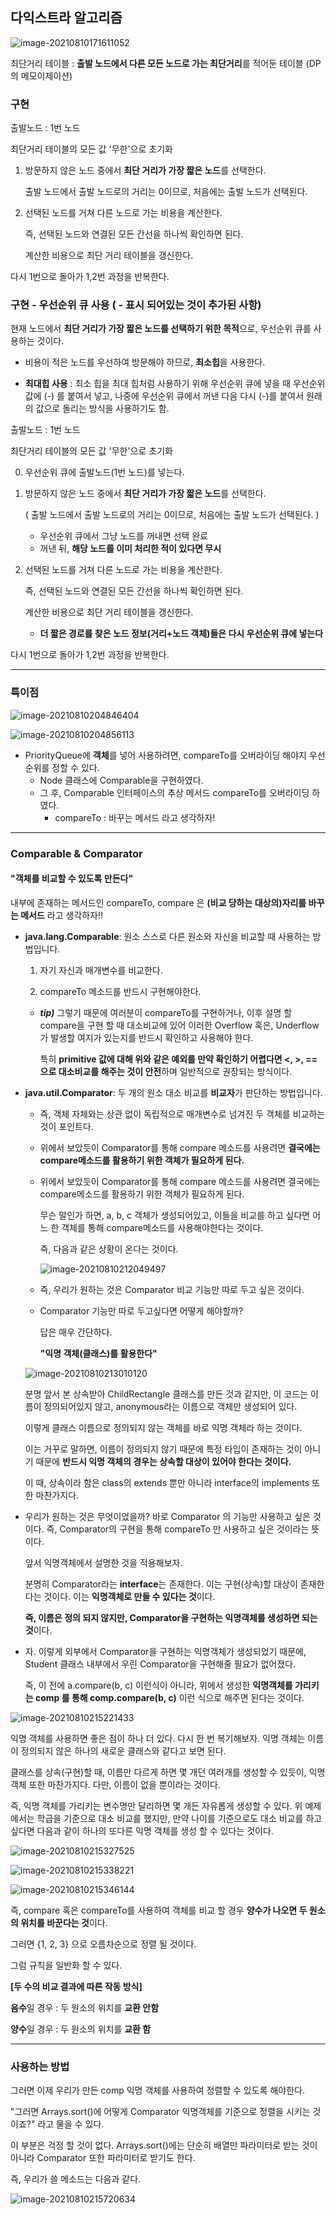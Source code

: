 ## 다익스트라 알고리즘

![image-20210810171611052](C:\Users\4545a\AppData\Roaming\Typora\typora-user-images\image-20210810171611052.png)

최단거리 테이블 : **출발 노드에서 다른 모든 노드로 가는 최단거리**를 적어둔 테이블 (DP의 메모이제이션)

### 구현

출발노드 : 1번 노드

최단거리 테이블의 모든 값 '무한'으로 초기화



1. 방문하지 않은 노드 중에서 **최단 거리가 가장 짧은 노드**를 선택한다. 

   출발 노드에서 출발 노드로의 거리는 0이므로, 처음에는 출발 노드가 선택된다.

   

2. 선택된 노드를 거쳐 다른 노드로 가는 비용을 계산한다.

   즉, 선택된 노드와 연결된 모든 간선을 하나씩 확인하면 된다.

   계산한 비용으로 최단 거리 테이블을 갱신한다.

   

다시 1번으로 돌아가 1,2번 과정을 반복한다.



### 구현 - 우선순위 큐 사용 ( - 표시 되어있는 것이 추가된 사항)

현재 노드에서 **최단 거리가 가장 짧은 노드를 선택하기 위한 목적**으로, 우선순위 큐를 사용하는 것이다.

- 비용이 적은 노드를 우선하여 방문해야 하므로, **최소힙**을 사용한다.

- **최대힙 사용** : 최소 힙을 최대 힙처럼 사용하기 위해 우선순위 큐에 넣을 때 우선순위 값에 (-) 를 붙여서 넣고, 나중에 우선순위 큐에서 꺼낸 다음 다시 (-)를 붙여서 원래의 값으로 돌리는 방식을 사용하기도 함.



출발노드 : 1번 노드

최단거리 테이블의 모든 값 '무한'으로 초기화

0. 우선순위 큐에 출발노드(1번 노드)를 넣는다.



1. 방문하지 않은 노드 중에서 **최단 거리가 가장 짧은 노드**를 선택한다. 

   ( 출발 노드에서 출발 노드로의 거리는 0이므로, 처음에는 출발 노드가 선택된다. )

   - 우선순위 큐에서 그냥 노드를 꺼내면 선택 완료
   - 꺼낸 뒤, **해당 노드를 이미 처리한 적이 있다면 무시**

   

2. 선택된 노드를 거쳐 다른 노드로 가는 비용을 계산한다.

   즉, 선택된 노드와 연결된 모든 간선을 하나씩 확인하면 된다.

   계산한 비용으로 최단 거리 테이블을 갱신한다.

   - **더 짧은 경로를 찾은 노드 정보(거리+노드 객체)들은 다시 우선순위 큐에 넣는다**

   

다시 1번으로 돌아가 1,2번 과정을 반복한다.



---

### 특이점

![image-20210810204846404](C:\Users\4545a\AppData\Roaming\Typora\typora-user-images\image-20210810204846404.png)

![image-20210810204856113](C:\Users\4545a\AppData\Roaming\Typora\typora-user-images\image-20210810204856113.png)



- PriorityQueue에 **객체**를 넣어 사용하려면, compareTo를 오버라이딩 해야지 우선순위를 정할 수 있다.
  - Node 클래스에 Comparable을 구현하였다.
  - 그 후, Comparable 인터페이스의 추상 메서드 compareTo를 오버라이딩 하였다.
    - compareTo : 바꾸는 메서드 라고 생각하자!



---

### Comparable & Comparator

#### "객체를 비교할 수 있도록 만든다"

내부에 존재하는 메서드인 compareTo, compare 은 **(비교 당하는 대상의)자리를 바꾸는 메서드** 라고 생각하자!!



- **java.lang.Comparable<T>**: 원소 스스로 다른 원소와 자신을 비교할 때 사용하는 방법입니다.

  1. 자기 자신과 매개변수를 비교한다.

  2. compareTo 메소드를 반드시 구현해야한다.

  

  - ***tip)*** 그렇기 때문에 여러분이 compareTo를 구현하거나, 이후 설명 할 compare을 구현 할 때 대소비교에 있어 이러한 Overflow 혹은, Underflow가 발생할 여지가 있는지를 반드시 확인하고 사용해야 한다. 

    특히 **primitive 값에 대해 위와 같은 예외를 만약 확인하기 어렵다면 <, >, == 으로 대소비교를 해주는 것이 안전**하며 일반적으로 권장되는 방식이다.

     



- **java.util.Comparator<T>**: 두 개의 원소 대소 비교를 **비교자**가 판단하는 방법입니다.

  - 즉, 객체 자체와는 상관 없이 독립적으로 매개변수로 넘겨진 두 객체를 비교하는 것이 포인트다.
  
  - 위에서 보았듯이 Comparator를 통해 compare 메소드를 사용려면 **결국에는 compare메소드를 활용하기 위한 객체가 필요하게 된다.**
  
  - 위에서 보았듯이 Comparator를 통해 compare 메소드를 사용려면 결국에는 compare메소드를 활용하기 위한 객체가 필요하게 된다.
  
    무슨 말인가 하면, a, b, c 객체가 생성되어있고, 이들을 비교를 하고 싶다면 어느 한 객체를 통해 compare메소드를 사용해야한다는 것이다.
  
    즉, 다음과 같은 상황이 온다는 것이다.
  
    ![image-20210810212049497](C:\Users\4545a\AppData\Roaming\Typora\typora-user-images\image-20210810212049497.png)
  
  - 즉, 우리가 원하는 것은 Comparator 비교 기능만 따로 두고 싶은 것이다.
  
  - Comparator 기능만 따로 두고싶다면 어떻게 해야할까?
  
    답은 매우 간단하다.
  
     
  
    **"익명 객체(클래스)를 활용한다"**
  
  ![image-20210810213010120](C:\Users\4545a\AppData\Roaming\Typora\typora-user-images\image-20210810213010120.png)
  
  
  
  분명 앞서 본 상속받아 ChildRectangle 클래스를 만든 것과 같지만, 이 코드는 이름이 정의되어있지 않고, anonymous라는 이름으로 객체만 생성되어 있다.
  
  이렇게 클래스 이름으로 정의되지 않는 객체를 바로 익명 객체라 하는 것이다.
  
  
  
  이는 거꾸로 말하면, 이름이 정의되지 않기 때문에 특정 타입이 존재하는 것이 아니기 때문에 **반드시 익명 객체의 경우는 상속할 대상이 있어야 한다는 것이다.**
  
  
  
  이 때, 상속이라 함은 class의 extends 뿐만 아니라 interface의 implements 또한 마찬가지다.
  
  
  
- 우리가 원하는 것은 무엇이었을까? 바로 Comparator 의 기능만 사용하고 싶은 것이다. 즉, Comparator의 구현을 통해 compareTo 만 사용하고 싶은 것이라는 뜻이다.

   

  앞서 익명객체에서 설명한 것을 적용해보자.

  분명히 Comparator라는 **interface**는 존재한다. 이는 구현(상속)할 대상이 존재한다는 것이다. 이는 **익명객체로 만들 수 있다는 것**이다.

   

  **즉, 이름은 정의 되지 않지만, Comparator을 구현하는 익명객체를 생성하면 되는 것**이다.





- 자. 이렇게 외부에서 Comparator을 구현하는 익명객체가 생성되었기 때문에, Student 클래스 내부에서 우린 Comparator을 구현해줄 필요가 없어졌다.

  

  즉, 이 전에 a.compare(b, c) 이런식이 아니라, 위에서 생성한 **익명객체를 가리키는 comp 를 통해 comp.compare(b, c)** 이런 식으로 해주면 된다는 것이다.

![image-20210810215221433](C:\Users\4545a\AppData\Roaming\Typora\typora-user-images\image-20210810215221433.png)





익명 객체를 사용하면 좋은 점이 하나 더 있다. 다시 한 번 복기해보자. 익명 객체는 이름이 정의되지 않은 하나의 새로운 클래스와 같다고 보면 된다.

 

클래스를 상속(구현)할 때, 이름만 다르게 하면 몇 개던 여러개를 생성할 수 있듯이, 익명 객체 또한 마찬가지다. 다만, 이름이 없을 뿐이라는 것이다.

 

즉, 익명 객체를 가리키는 변수명만 달리하면 몇 개든 자유롭게 생성할 수 있다. 위 예제에서는 학급을 기준으로 대소 비교를 했지만, 만약 나이를 기준으로도 대소 비교를 하고 싶다면 다음과 같이 하나의 또다른 익명 객체를 생성 할 수 있다는 것이다.

 

![image-20210810215327525](C:\Users\4545a\AppData\Roaming\Typora\typora-user-images\image-20210810215327525.png)

![image-20210810215338221](C:\Users\4545a\AppData\Roaming\Typora\typora-user-images\image-20210810215338221.png)

![image-20210810215346144](C:\Users\4545a\AppData\Roaming\Typora\typora-user-images\image-20210810215346144.png)



즉, compare 혹은 compareTo를 사용하여 객체를 비교 할 경우 **양수가 나오면 두 원소의 위치를 바꾼다는 것**이다.

그러면 {1, 2, 3} 으로 오름차순으로 정렬 될 것이다.

그럼 규칙을 일반화 할 수 있다.

 

**[두 수의 비교 결과에 따른 작동 방식]**

**음수**일 경우 : 두 원소의 위치를 **교환 안함**

**양수**일 경우 : 두 원소의 위치를 **교환 함**



---

### 사용하는 방법

그러면 이제 우리가 만든 comp 익명 객체를 사용하여 정렬할 수 있도록 해야한다.

"그러면 Arrays.sort()에 어떻게 Comparator 익명객체를 기준으로 정렬을 시키는 것이죠?" 라고 물을 수 있다.

 

이 부분은 걱정 할 것이 없다. Arrays.sort()에는 단순히 배열만 파라미터로 받는 것이 아니라 Comparator 또한 파라미터로 받기도 한다.

 

즉, 우리가 쓸 메소드는 다음과 같다.



![image-20210810215720634](C:\Users\4545a\AppData\Roaming\Typora\typora-user-images\image-20210810215720634.png)
